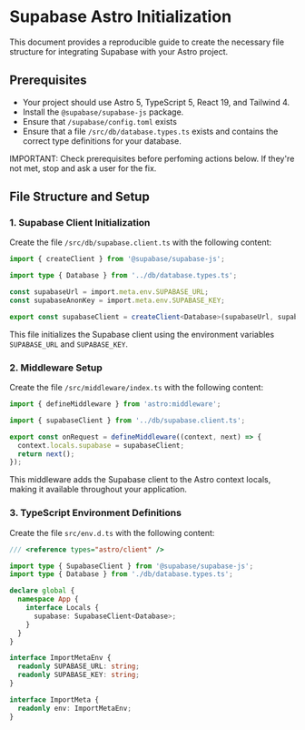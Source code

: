 # Supabase Astro Initialization

This document provides a reproducible guide to create the necessary file structure for integrating Supabase with your Astro project.

## Prerequisites

- Your project should use Astro 5, TypeScript 5, React 19, and Tailwind 4.
- Install the `@supabase/supabase-js` package.
- Ensure that `/supabase/config.toml` exists
- Ensure that a file `/src/db/database.types.ts` exists and contains the correct type definitions for your database.

IMPORTANT: Check prerequisites before perfoming actions below. If they're not met, stop and ask a user for the fix.

## File Structure and Setup

### 1. Supabase Client Initialization

Create the file `/src/db/supabase.client.ts` with the following content:

```ts
import { createClient } from '@supabase/supabase-js';

import type { Database } from '../db/database.types.ts';

const supabaseUrl = import.meta.env.SUPABASE_URL;
const supabaseAnonKey = import.meta.env.SUPABASE_KEY;

export const supabaseClient = createClient<Database>(supabaseUrl, supabaseAnonKey);
```

This file initializes the Supabase client using the environment variables `SUPABASE_URL` and `SUPABASE_KEY`.


### 2. Middleware Setup

Create the file `/src/middleware/index.ts` with the following content:

```ts
import { defineMiddleware } from 'astro:middleware';

import { supabaseClient } from '../db/supabase.client.ts';

export const onRequest = defineMiddleware((context, next) => {
  context.locals.supabase = supabaseClient;
  return next();
});
```

This middleware adds the Supabase client to the Astro context locals, making it available throughout your application.


### 3. TypeScript Environment Definitions

Create the file `src/env.d.ts` with the following content:

```ts
/// <reference types="astro/client" />

import type { SupabaseClient } from '@supabase/supabase-js';
import type { Database } from './db/database.types.ts';

declare global {
  namespace App {
    interface Locals {
      supabase: SupabaseClient<Database>;
    }
  }
}

interface ImportMetaEnv {
  readonly SUPABASE_URL: string;
  readonly SUPABASE_KEY: string;
}

interface ImportMeta {
  readonly env: ImportMetaEnv;
}